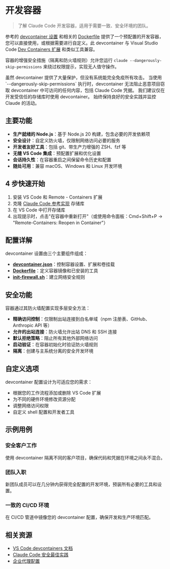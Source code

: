 # 开发容器

> 了解 Claude Code 开发容器，适用于需要一致、安全环境的团队。

参考的 [devcontainer 设置](https://github.com/anthropics/claude-code/tree/main/.devcontainer) 和相关的 [Dockerfile](https://github.com/anthropics/claude-code/blob/main/.devcontainer/Dockerfile) 提供了一个预配置的开发容器，您可以直接使用，或根据需要进行自定义。此 devcontainer 与 Visual Studio Code [Dev Containers 扩展](https://code.visualstudio.com/docs/devcontainers/containers) 和类似工具兼容。

容器的增强安全措施（隔离和防火墙规则）允许您运行 `claude --dangerously-skip-permissions` 来绕过权限提示，实现无人值守操作。

<Warning>
  虽然 devcontainer 提供了大量保护，但没有系统能完全免疫所有攻击。
  当使用 `--dangerously-skip-permissions` 执行时，devcontainer 无法阻止恶意项目窃取 devcontainer 中可访问的任何内容，包括 Claude Code 凭据。
  我们建议仅在开发受信任的存储库时使用 devcontainer。
  始终保持良好的安全实践并监控 Claude 的活动。
</Warning>

## 主要功能

* **生产就绪的 Node.js**：基于 Node.js 20 构建，包含必要的开发依赖项
* **安全设计**：自定义防火墙，仅限制网络访问必要的服务
* **开发者友好工具**：包括 git、带生产力增强的 ZSH、fzf 等
* **无缝 VS Code 集成**：预配置扩展和优化设置
* **会话持久性**：在容器重启之间保留命令历史和配置
* **随处可用**：兼容 macOS、Windows 和 Linux 开发环境

## 4 步快速开始

1. 安装 VS Code 和 Remote - Containers 扩展
2. 克隆 [Claude Code 参考实现](https://github.com/anthropics/claude-code/tree/main/.devcontainer) 存储库
3. 在 VS Code 中打开存储库
4. 出现提示时，点击"在容器中重新打开"（或使用命令面板：Cmd+Shift+P → "Remote-Containers: Reopen in Container"）

## 配置详解

devcontainer 设置由三个主要组件组成：

* [**devcontainer.json**](https://github.com/anthropics/claude-code/blob/main/.devcontainer/devcontainer.json)：控制容器设置、扩展和卷挂载
* [**Dockerfile**](https://github.com/anthropics/claude-code/blob/main/.devcontainer/Dockerfile)：定义容器镜像和已安装的工具
* [**init-firewall.sh**](https://github.com/anthropics/claude-code/blob/main/.devcontainer/init-firewall.sh)：建立网络安全规则

## 安全功能

容器通过其防火墙配置实现多层安全方法：

* **精确访问控制**：仅限制出站连接到白名单域（npm 注册表、GitHub、Anthropic API 等）
* **允许的出站连接**：防火墙允许出站 DNS 和 SSH 连接
* **默认拒绝策略**：阻止所有其他外部网络访问
* **启动验证**：在容器初始化时验证防火墙规则
* **隔离**：创建与主系统分离的安全开发环境

## 自定义选项

devcontainer 配置设计为可适应您的需求：

* 根据您的工作流程添加或删除 VS Code 扩展
* 为不同的硬件环境修改资源分配
* 调整网络访问权限
* 自定义 shell 配置和开发者工具

## 示例用例

### 安全客户工作

使用 devcontainer 隔离不同的客户项目，确保代码和凭据在环境之间永不混合。

### 团队入职

新团队成员可以在几分钟内获得完全配置的开发环境，预装所有必要的工具和设置。

### 一致的 CI/CD 环境

在 CI/CD 管道中镜像您的 devcontainer 配置，确保开发和生产环境匹配。

## 相关资源

* [VS Code devcontainers 文档](https://code.visualstudio.com/docs/devcontainers/containers)
* [Claude Code 安全最佳实践](/zh-CN/docs/claude-code/security)
* [企业代理配置](/zh-CN/docs/claude-code/corporate-proxy)
